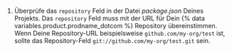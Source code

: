 1. Überprüfe das `repository` Feld in der Datei *package.json* Deines Projekts. Das `repository` Feld muss mit der URL für Dein {% data variables.product.prodname_dotcom %} Repository übereinstimmen. Wenn Deine Repository-URL beispielsweise `github.com/my-org/test` ist, sollte das Repository-Feld `git://github.com/my-org/test.git` sein.
